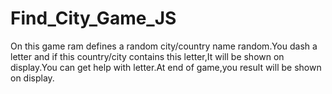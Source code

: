 # Find_City_Game_JS
On this game ram defines a random city/country name random.You dash a letter and if this country/city contains this letter,It will be shown on display.You can get help with letter.At  end of game,you result will be shown on display.

